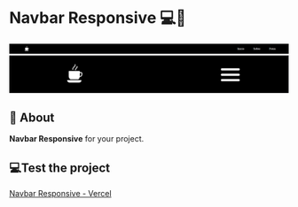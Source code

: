 <h1>
Navbar Responsive 💻📱
</h1>
<img src="assets/screenshot1.png"/>
<img src="assets/screenshot2.png"/>

## 📕 About
**Navbar Responsive** for your project.

## 💻Test the project
[Navbar Responsive - Vercel](#)
